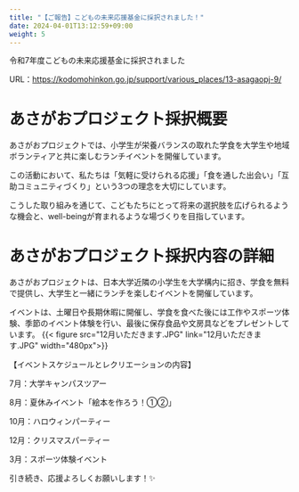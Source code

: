 ```yaml
---
title: "【ご報告】こどもの未来応援基金に採択されました！"
date: 2024-04-01T13:12:59+09:00
weight: 5
---
```

令和7年度こどもの未来応援基金に採択されました

URL：https://kodomohinkon.go.jp/support/various_places/13-asagaopj-9/

<!--more-->
# あさがおプロジェクト採択概要
あさがおプロジェクトでは、小学生が栄養バランスの取れた学食を大学生や地域ボランティアと共に楽しむランチイベントを開催しています。 

この活動において、私たちは「気軽に受けられる応援」「食を通した出会い」「互助コミュニティづくり」という3つの理念を大切にしています。 

こうした取り組みを通じて、こどもたちにとって将来の選択肢を広げられるような機会と、well-beingが育まれるような場づくりを目指しています。

# あさがおプロジェクト採択内容の詳細
あさがおプロジェクトは、日本大学近隣の小学生を大学構内に招き、学食を無料で提供し、大学生と一緒にランチを楽しむイベントを開催しています。

イベントは、土曜日や長期休暇に開催し、学食を食べた後には工作やスポーツ体験、季節のイベント体験を行い、最後に保存食品や文房具などをプレゼントしています。
{{< figure src="12月いただきます.JPG" link="12月いただきます.JPG" width="480px">}}

【イベントスケジュールとレクリエーションの内容】

7月：大学キャンパスツアー

8月：夏休みイベント「絵本を作ろう！➀➁」

10月：ハロウィンパーティー

12月：クリスマスパーティー

3月：スポーツ体験イベント

引き続き、応援よろしくお願いします！✨